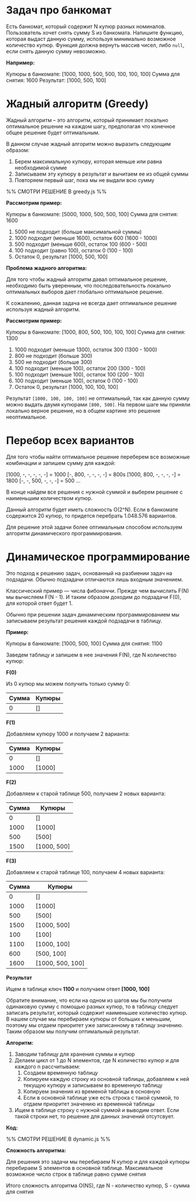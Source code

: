 # Задач про банкомат

Есть банкомат, который содержит N купюр разных номиналов. Пользователь хочет снять сумму S из банкомата.
Напишите функцию, которая выдаст данную сумму, используя минимально возможное количество купюр.
Функция должна вернуть массив чисел, либо `null`, если снять данную сумму невозможно.

**Например:**

Купюры в банкомате: [1000, 1000, 500, 500, 100, 100, 100]
Сумма для снятия: 1600
Результат: [1000, 500, 100]


# Жадный алгоритм (Greedy)

Жадный алгоритм – это алгоритм, который принимает локально оптимальное решение на каждом шагу, предполагая что конечное общее решение будет оптимальным.

В данном случае жадный алгоритм можно выразить следующим образом:

1. Берем максимальную купюру, которая меньше или равна необходимой сумме
2. Записываем эту купюру в результат и вычитаем ее из общей суммы
3. Повторяем первый шаг, пока мы не выдали всю сумму

%% СМОТРИ РЕШЕНИЕ В greedy.js %%

**Рассмотрим пример:**

Купюры в банкомате: [5000, 1000, 500, 500, 100]
Сумма для снятия: 1600

1. 5000 не подходит (больше максимальной суммы)
2. 1000 подходит (меньше 1600), остаток 600 (1600 - 1000)
3. 500 подходит (меньше 600), остаток 100 (600 - 500)
4. 100 подходит (равно 100), остаток 0 (100 - 100)
5. Остаток 0, результат [1000, 500, 100]

**Проблема жадного алгоритма:**

Для того чтобы жадный алгоритм давал оптимальное решение, необходимо быть уверенным, что последовательность локально оптимальных выборов дает глобально оптимальное решение.

К сожалению, данная задача не всегда дает оптимальное решение используя жадный алгоритм.

**Рассмотрим пример:**

Купюры в банкомате: [1000, 800, 500, 100, 100, 100]
Сумма для снятия: 1300

1. 1000 подходит (меньше 1300), остаток 300 (1300 - 1000)
2. 800 не подходит (больше 300)
3. 500 не подходит (больше 300)
4. 100 подходит (меньше 100), остаток 200 (300 - 100)
5. 100 подходит (меньше 100), остаток 100 (200 - 100)
6. 100 подходит (меньше 100), остаток 0 (100 - 100)
7. Остаток 0, результат [1000, 100, 100, 100]

Результат `[1000, 100, 100, 100]` не оптимальный, так как данную сумму можно выдать двумя купюрами `[800, 500]`.
На первом шаге мы приняли локально верное решение, но в общем картине это решение неоптимальное.

# Перебор всех вариантов

Для того чтобы найти оптимальное решение переберем все возможные комбинации и запишем сумму для каждой:

[1000, -, -, -, -, -]       = 1000
[-, 800, -, -, -, -]        = 800s
[1000, 800, -, -, -, -]     = 1800
[-, -, 500, -, -, -]        = 500
...

В конце найдем все решения с нужной суммой и выберем решение с наименьшим количеством купюр.

Данный алгоритм будет иметь сложность O(2^N). Если в банкомате содержится 20 купюр, то придется перебрать 1.048.576 вариантов.

Для решение этой задачи более оптимальным способом используем алгоритм динамического программирования.

# Динамическое программирование

Это подход к решению задач, основанный на разбиении задач на подзадачи. Обычно подзадачи отличаются лишь входным значением.

Классический пример — числа фибоначчи. Прежде чем вычислить F(N) мы вычисляем F(N - 1). И таким образом доходим до подзадачи F(0), для которой ответ будет 1.

Обычно при решении задач динамическим программированием мы записываем результат решения каждой подзадачи в таблицу.

**Пример:**

Купюры в банкомате: [1000, 500, 100]
Сумма для снятия: 1100

Заведем таблицу и запишем в нее значения F(N), где N количество купюр:

**F(0)**

Из 0 купюр мы можем получить только сумму 0:

| Сумма    | Купюры  |
| -------- | ------- |
| 0        | []      |

**F(1)**

Добавляем купюру 1000 и получаем 2 варианта:

| Сумма    | Купюры  |
| -------- | ------- |
| 0        | []      |
| 1000     | [1000]  |

**F(2)**

Добавляем к старой таблице 500, получаем 2 новых варианта:

| Сумма    | Купюры      |
| -------- | ----------- |
| 0        | []          |
| 1000     | [1000]      |
| 500      | [500]       |
| 1500     | [1000, 500] |

**F(3)**

Добавляем к старой таблице 100, получаем 4 новых варианта:

| Сумма    | Купюры           |
| -------- | ---------------- |
| 0        | []               |
| 1000     | [1000]           |
| 500      | [500]            |
| 1500     | [1000, 500]      |
| 100      | [100]            |
| 1100     | [1000, 100]      |
| 600      | [500, 100]       |
| 1600     | [1000, 500, 100] |

**Результат**

Ищем в таблице ключ **1100** и получаем ответ **[1000, 100]**

Обратите внимание, что если на одном из шагов мы бы получили одинаковую сумму с помощью разных купюр, то в таблицу следует записать результат, который содержит наименьшее количество купюр.
В нашем случае мы перебираем купюры от больших к меньшим, поэтому мы отдаем приоритет уже записанному в таблицу значению. Таким образом мы получим оптимальный результат.


**Алгоритм:**
1. Заводим таблицу для хранения суммы и купюр
2. Делаем цикл от 1 до N элементов, где N количество купюр и для каждого n рассчитываем:
    1. Создаем временную таблицу
    2. Копируем каждую строку из основной таблицы, добавляем к ней текущую купюру и записываем во временную таблицу
    3. Копируем значения из временой таблицы в основную
    4. Если в основной таблице уже есть строка с такой суммой, то отдаем приоритет значению из временной таблицы
3. Ищем в таблице строку с нужной суммой и выводим ответ. Если такой строки нет, то решение для данных значений отсутсвует.

**Код:**

%% СМОТРИ РЕШЕНИЕ В dynamic.js %%

**Сложность алгоритма:**

Для решения это задачи мы перебираем N купюр и для каждой купюры перебираем S элементов в основной таблице.
Максимальное возможное число строк в таблице равно сумме снятия

Итого сложность алгоритма O(NS), где N - количество купюр, S - сумма для снятия
